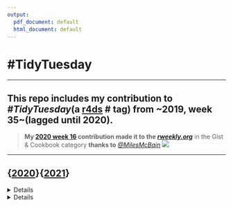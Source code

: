 ```yaml
---
output:
  pdf_document: default
  html_document: default
---
```

# **#TidyTuesday**
---
This repo includes my contribution to *#TidyTuesday*(a [r4ds](https://github.com/rfordatascience/tidytuesday) # tag) from ~2019, week 35~(lagged until **2020**). 
---

> **My [2020 week 16](https://github.com/johnmutiso/-TidyTuesday/blob/master/2020/week%2016/script.R) contribution made it to the [*rweekly.org*](https://rweekly.org/2020-16.html)** in the Gist & Cookbook category **thanks to** [*@MilesMcBain*](https://twitter.com/MilesMcBain)
![](https://github.com/johnmutiso/-TidyTuesday/blob/master/2020/week%2016/week16plot.jpeg)

---

## {[**2020**](2020/)}{[**2021**](2021/)}

<details>
<h1>2021</h1>

---
### [**Week 10 (`2021-03-02`): SuperBowl Ads**](https://github.com/johnmutiso/-TidyTuesday/tree/master/2021/week%2010) [`(code)`](https://github.com/johnmutiso/-TidyTuesday/blob/master/2021/week%2010/script.R) 

<img src="https://github.com/johnmutiso/-TidyTuesday/blob/master/2021/week%2010/week10plot.png" width="70%">

---
### [**Week 9 (`2021-02-23`): Employment and Earnings**](https://github.com/johnmutiso/-TidyTuesday/tree/master/2021/week%209) [`(code)`](https://github.com/johnmutiso/-TidyTuesday/blob/master/2021/week%209/script.R) 

<img src="https://github.com/johnmutiso/-TidyTuesday/blob/master/2021/week%209/week9plot.png" width="70%">

---
### [**Week 8 (`2021-02-16`): W.E.B Du Bois Challenge**](https://github.com/johnmutiso/-TidyTuesday/tree/master/2021/week%208) [`(code)`](https://github.com/johnmutiso/-TidyTuesday/blob/master/2021/week%208/script.R) 

<img src="https://github.com/johnmutiso/-TidyTuesday/blob/master/2021/week%208/week8plot.png" width="70%">

---
### [**Week 7 (`2021-02-09`): Wealth and Income**](https://github.com/johnmutiso/-TidyTuesday/tree/master/2021/week%207) [`(code)`](https://github.com/johnmutiso/-TidyTuesday/blob/master/2021/week%207/script.R) 

<img src="https://github.com/johnmutiso/-TidyTuesday/blob/master/2021/week%207/week7plot.png" width="70%">

---
### [**Week 6 (`2021-02-02`): HBCU Enrollment**](https://github.com/johnmutiso/-TidyTuesday/tree/master/2021/week%206) [`(code)`](https://github.com/johnmutiso/-TidyTuesday/blob/master/2021/week%206/script.R) 

<img src="https://github.com/johnmutiso/-TidyTuesday/blob/master/2021/week%206/week6plot.png" width="70%">


---
### [**Week 5 (`2021-01-26`): Plastic Pollution**](https://github.com/johnmutiso/-TidyTuesday/tree/master/2021/week%205) [`(code)`](https://github.com/johnmutiso/-TidyTuesday/blob/master/2021/week%205/script.R) 

<img src="https://github.com/johnmutiso/-TidyTuesday/blob/master/2021/week%205/week5plot.png" width="70%">

---
### [**Week 4 (`2021-01-19`): Kenya Census**](https://github.com/johnmutiso/-TidyTuesday/tree/master/2021/week%204) [`(code)`](https://github.com/johnmutiso/-TidyTuesday/blob/master/2021/week%204/script.R) 

<img src="https://github.com/johnmutiso/-TidyTuesday/blob/master/2021/week%204/week4plot.png" width="70%">

---
### [**Week 3 (`2021-01-12`): Art Collections**](https://github.com/johnmutiso/-TidyTuesday/tree/master/2021/week%203) [`(code)`](https://github.com/johnmutiso/-TidyTuesday/blob/master/2021/week%203/script.R) 

<img src="https://github.com/johnmutiso/-TidyTuesday/blob/master/2021/week%203/week3plot.png" width="70%">

---
### [**Week 2 (`2021-01-05`): Transit Cost Project**](https://github.com/johnmutiso/-TidyTuesday/tree/master/2021/week%202) [`(code)`](https://github.com/johnmutiso/-TidyTuesday/blob/master/2021/week%202/script.R) 

<img src="https://github.com/johnmutiso/-TidyTuesday/blob/master/2021/week%202/week2plot.png" width="70%">

</details>

<details>
<h1>2020</h1>

---
### [**Week 52 (`2020-12-22`): Big Mac Index**](https://github.com/johnmutiso/-TidyTuesday/tree/master/2020/week%2052) [`(code)`](https://github.com/johnmutiso/-TidyTuesday/blob/master/2020/week%2052/script.R) 

<img src="https://github.com/johnmutiso/-TidyTuesday/blob/master/2020/week%2052/week52plot.png" width="70%">

---
### [**Week 51 (`2020-12-15`): Ninja Warrior**](https://github.com/johnmutiso/-TidyTuesday/tree/master/2020/week%2051) [`(code)`](https://github.com/johnmutiso/-TidyTuesday/blob/master/2020/week%2051/script.R) 

<img src="https://github.com/johnmutiso/-TidyTuesday/blob/master/2020/week%2051/week51plot.png" width="70%">

---
### [**Week 50 (`2020-12-08`): Women of 2020**](https://github.com/johnmutiso/-TidyTuesday/tree/master/2020/week%2050) [`(code)`](https://github.com/johnmutiso/-TidyTuesday/blob/master/2020/week%2050/script.R) 

<img src="https://github.com/johnmutiso/-TidyTuesday/blob/master/2020/week%2050/week50plot.png" width="70%">

---
### [**Week 49 (`2020-12-01`): Toronto Shelters**](https://github.com/johnmutiso/-TidyTuesday/tree/master/2020/week%2049) [`(code)`](https://github.com/johnmutiso/-TidyTuesday/blob/master/2020/week%2049/script.R) 

<img src="https://github.com/johnmutiso/-TidyTuesday/blob/master/2020/week%2049/week49plot.png" width="80%">

---
### [**Week 48 (`2020-11-24`): Washington Trails**](https://github.com/johnmutiso/-TidyTuesday/tree/master/2020/week%2048) [`(code)`](https://github.com/johnmutiso/-TidyTuesday/blob/master/2020/week%2048/script.R) 

<img src="https://github.com/johnmutiso/-TidyTuesday/blob/master/2020/week%2048/week48plot.png" width="60%">

---
### [**Week 46 (`2020-11-10`): Historical Phone Usage**](https://github.com/johnmutiso/-TidyTuesday/tree/master/2020/week%2046) [`(code)`](https://github.com/johnmutiso/-TidyTuesday/blob/master/2020/week%2046/script.R) 

<img src="https://github.com/johnmutiso/-TidyTuesday/blob/master/2020/week%2046/week46plot.png" width="60%">

---
### [**Week 45 (`2020-11-03`):  IKEA Furniture**](https://github.com/johnmutiso/-TidyTuesday/tree/master/2020/week%2045) [`(code)`](https://github.com/johnmutiso/-TidyTuesday/blob/master/2020/week%2045/script.R) 

<img src="https://github.com/johnmutiso/-TidyTuesday/blob/master/2020/week%2045/week45plot.png" width="60%">


---
### [**Week 44 (`2020-10-27`):  Canadian Wind Turbines**](https://github.com/johnmutiso/-TidyTuesday/tree/master/2020/week%2044) [`(code)`](https://github.com/johnmutiso/-TidyTuesday/blob/master/2020/week%2044/script.R) 

<img src="https://github.com/johnmutiso/-TidyTuesday/blob/master/2020/week%2044/week44plot.png" width="90%">

---
### [**Week 43 (`2020-10-20`):  Great American Beer Festival Data**](https://github.com/johnmutiso/-TidyTuesday/tree/master/2020/week%2043) [`(code)`](https://github.com/johnmutiso/-TidyTuesday/blob/master/2020/week%2043/script.R) 

<img src="https://github.com/johnmutiso/-TidyTuesday/blob/master/2020/week%2043/week43plot.png" width="90%">

---
### [**Week 42 (`2020-10-13`): datasauRus dozen**](https://github.com/johnmutiso/-TidyTuesday/tree/master/2020/week%2042) [`(code)`](https://github.com/johnmutiso/-TidyTuesday/blob/master/2020/week%2042/script.R) 

<img src="https://github.com/johnmutiso/-TidyTuesday/blob/master/2020/week%2042/week42plot.png" width="90%">

---
### [**Week 41 (`2020-10-06`): Beyonce & Taylor Swift Lyrics**](https://github.com/johnmutiso/-TidyTuesday/tree/master/2020/week%2041) [`(code)`](https://github.com/johnmutiso/-TidyTuesday/blob/master/2020/week%2041/script.R) 

<img src="https://github.com/johnmutiso/-TidyTuesday/blob/master/2020/week%2041/week41plot.png" width="100%">

---
### [**Week 40 (`2020-09-29`): Beyonce & Taylor Swift Lyrics**](https://github.com/johnmutiso/-TidyTuesday/tree/master/2020/week%2040) [`(code)`](https://github.com/johnmutiso/-TidyTuesday/blob/master/2020/week%2040/script.R) 

<img src="https://github.com/johnmutiso/-TidyTuesday/blob/master/2020/week%2040/week40plot.png" width="50%">

---

### [**Week 39 (`2020-09-22`): Himalayan Climbing Expeditions**](https://github.com/johnmutiso/-TidyTuesday/tree/master/2020/week%2039) [`(code)`](https://github.com/johnmutiso/-TidyTuesday/blob/master/2020/week%2039/script.R) 

<img src="https://github.com/johnmutiso/-TidyTuesday/blob/master/2020/week%2039/week39plot.png" width="50%">

---

### [**Week 38 (`2020-09-15`): US Spending on Kids**](https://github.com/johnmutiso/-TidyTuesday/tree/master/2020/week%2038) [`(code)`](https://github.com/johnmutiso/-TidyTuesday/blob/master/2020/week%2038/script.R) 

<img src="https://github.com/johnmutiso/-TidyTuesday/blob/master/2020/week%2038/week38plot.png" width="50%">

---

### [**Week 37 (`2020-09-08`): Friends**](https://github.com/johnmutiso/-TidyTuesday/tree/master/2020/week%2037) [`(code)`](https://github.com/johnmutiso/-TidyTuesday/blob/master/2020/week%2037/script.R) 

<img src="https://github.com/johnmutiso/-TidyTuesday/blob/master/2020/week%2037/week37plot.png" width="100%">

---

### [**Week 36 (`2020-09-01`): Global Crop Yields**](https://github.com/johnmutiso/-TidyTuesday/tree/master/2020/week%2036) [`(code)`](https://github.com/johnmutiso/-TidyTuesday/blob/master/2020/week%2036/script.R) 

<img src="https://github.com/johnmutiso/-TidyTuesday/blob/master/2020/week%2036/week36plot.png" width="100%">

---

### [**Week 35 (`2020-08-25`): Chopped**](https://github.com/johnmutiso/-TidyTuesday/tree/master/2020/week%2035) [`(code)`](https://github.com/johnmutiso/-TidyTuesday/blob/master/2020/week%2035/script.R) 

<img src="https://github.com/johnmutiso/-TidyTuesday/blob/master/2020/week%2035/week35plot.png" width="100%">

---

### [**Week 34 (`2020-08-18`): Extinct Plants**](https://github.com/johnmutiso/-TidyTuesday/tree/master/2020/week%2034) [`(code)`](https://github.com/johnmutiso/-TidyTuesday/blob/master/2020/week%2034/script.R)

<img src="https://github.com/johnmutiso/-TidyTuesday/blob/master/2020/week%2034/week34plot.png" width="100%">

---

### [**Week 33 (`2020-08-11`): Avatar: The Last Airbender**](https://github.com/johnmutiso/-TidyTuesday/tree/master/2020/week%2033) [`(code)`](https://github.com/johnmutiso/-TidyTuesday/blob/master/2020/week%2033/script.R)

<img src="https://github.com/johnmutiso/-TidyTuesday/blob/master/2020/week%2033/week33plot.png" width="100%">

---

### [**Week 32 (`2020-08-04`): European Energy**](https://github.com/johnmutiso/-TidyTuesday/tree/master/2020/week%2032) [`(code)`](https://github.com/johnmutiso/-TidyTuesday/blob/master/2020/week%2032/script.R)

<img src="https://github.com/johnmutiso/-TidyTuesday/blob/master/2020/week%2032/week32plot.png" width="100%">

---

### [**Week 31 (`2020-07-28`): Palmer Penguins**](https://github.com/johnmutiso/-TidyTuesday/tree/master/2020/week%2031) [`(code)`](https://github.com/johnmutiso/-TidyTuesday/blob/master/2020/week%2031/script.R)

<img src="https://github.com/johnmutiso/-TidyTuesday/blob/master/2020/week%2031/week31plot.png" width="100%">

---

### [**Week 30 (`2020-07-21`): Australian Animal Outcomes**](https://github.com/johnmutiso/-TidyTuesday/tree/master/2020/week%2030) [`(code)`](https://github.com/johnmutiso/-TidyTuesday/blob/master/2020/week%2030/script.R)

<img src="https://github.com/johnmutiso/-TidyTuesday/blob/master/2020/week%2030/week30plot.png" width="100%">

---

### [**Week 29 (`2020-07-14`): Astronaut Database**](https://github.com/johnmutiso/-TidyTuesday/tree/master/2020/week%2029) [`(code)`](https://github.com/johnmutiso/-TidyTuesday/blob/master/2020/week%2029/script.R)

<img src="https://github.com/johnmutiso/-TidyTuesday/blob/master/2020/week%2029/week29plot.png" width="75%">

---

### [**Week 28 (`2020-07-07`): Coffee Ratings**](https://github.com/johnmutiso/-TidyTuesday/tree/master/2020/week%2028) [`(code)`](https://github.com/johnmutiso/-TidyTuesday/blob/master/2020/week%2028/script.R)

<img src="https://github.com/johnmutiso/-TidyTuesday/blob/master/2020/week%2028/week28plot.png" width="70%">

---

### [**Week 27 (`2020-06-30`): Claremont Run of X-Men**](https://github.com/johnmutiso/-TidyTuesday/tree/master/2020/week%2027) [`(code)`](https://github.com/johnmutiso/-TidyTuesday/blob/master/2020/week%2027/script.R)

<img src="https://github.com/johnmutiso/-TidyTuesday/blob/master/2020/week%2027/week27plot.png" width="100%">

---

### [**Week 26 (`2020-06-23`): Caribou Locations**](https://github.com/johnmutiso/-TidyTuesday/tree/master/2020/week%2026) [`(code)`](https://github.com/johnmutiso/-TidyTuesday/blob/master/2020/week%2026/script.R)

<img src="https://github.com/johnmutiso/-TidyTuesday/blob/master/2020/week%2026/week26plot.png" width="85%">

---

### [**Week 25 (`2020-06-16`): African-American History**](https://github.com/johnmutiso/-TidyTuesday/tree/master/2020/week%2025) [`(code)`](https://github.com/johnmutiso/-TidyTuesday/blob/master/2020/week%2025/script.R)

<img src="https://github.com/johnmutiso/-TidyTuesday/blob/master/2020/week%2025/week25plot.png" width="90%">

---

### [**Week 24 (`2020-06-09`): African-American Achievements**](https://github.com/johnmutiso/-TidyTuesday/tree/master/2020/week%2024) [`(code)`](https://github.com/johnmutiso/-TidyTuesday/blob/master/2020/week%2024/script.R)

<img src="https://github.com/johnmutiso/-TidyTuesday/blob/master/2020/week%2024/week24plot.png" width="90%">

---

### [**Week 23 (`2020-06-02`): Marble Races**](https://github.com/johnmutiso/-TidyTuesday/tree/master/2020/week%2023) [`(code)`](https://github.com/johnmutiso/-TidyTuesday/blob/master/2020/week%2023/script.R)

<img src="https://github.com/johnmutiso/-TidyTuesday/blob/master/2020/week%2023/week23plot.png" width="90%">

---

### [**Week 22 (`2020-05-26`): Cocktails**](https://github.com/johnmutiso/-TidyTuesday/tree/master/2020/week%2022) [`(code)`](https://github.com/johnmutiso/-TidyTuesday/blob/master/2020/week%2022/script.R)

<img src="https://github.com/johnmutiso/-TidyTuesday/blob/master/2020/week%2022/week22plot.png" width="30%">

---

### [**Week 21 (`2020-05-26`): Cocktails**](https://github.com/johnmutiso/-TidyTuesday/tree/master/2020/week%2021) [`(code)`](https://github.com/johnmutiso/-TidyTuesday/blob/master/2020/week%2021/script.R)

<img src="https://github.com/johnmutiso/-TidyTuesday/blob/master/2020/week%2021/week21plot.png" width="80%">

<img src="https://github.com/johnmutiso/-TidyTuesday/blob/master/2020/week%2021/week21plot2.png" width="90%">

---

### [**Week 20 (`2020-05-12`): Volcano Eruptions**](https://github.com/johnmutiso/-TidyTuesday/tree/master/2020/week%2020) [`(code)`](https://github.com/johnmutiso/-TidyTuesday/blob/master/2020/week%2020/script.R)

<img src="https://github.com/johnmutiso/-TidyTuesday/blob/master/2020/week%2020/week20plot.png" width="100%">

---

### [**Week 19 (`2020-05-05`): Animal Crossing**](https://github.com/johnmutiso/-TidyTuesday/tree/master/2020/week%2019) [`(code)`](https://github.com/johnmutiso/-TidyTuesday/blob/master/2020/week%2019/script.R)

<img src="https://github.com/johnmutiso/-TidyTuesday/blob/master/2020/week%2019/week19plot.png" width="65%">

---

### [**Week 18 (`2020-04-28`): Broadway Musicals**](https://github.com/johnmutiso/-TidyTuesday/tree/master/2020/week%2018) [`(code)`](https://github.com/johnmutiso/-TidyTuesday/blob/master/2020/week%2018/script.R)

<img src="https://github.com/johnmutiso/-TidyTuesday/blob/master/2020/week%2018/week18plot.png" width="100%">

---

### [**Week 17 (`2020-04-21`): GDPR Violation**](https://github.com/johnmutiso/-TidyTuesday/tree/master/2020/week%2017) [`(code)`](https://github.com/johnmutiso/-TidyTuesday/blob/master/2020/week%2017/script.R)

<img src="https://github.com/johnmutiso/-TidyTuesday/blob/master/2020/week%2017/week17plot.png" width="90%">

---

### [**Week 16 (`2020-04-14`): Best Rap Artists**](https://github.com/johnmutiso/-TidyTuesday/tree/master/2020/week%2016) [`(code)`](https://github.com/johnmutiso/-TidyTuesday/blob/master/2020/week%2016/script.R)

<img src="https://github.com/johnmutiso/-TidyTuesday/blob/master/2020/week%2016/week16plot.jpeg" width="100%">

---

### [**Week 15 (`2020-04-07`): Tour de France**](https://github.com/johnmutiso/-TidyTuesday/tree/master/2020/week%2015) [`(code)`](https://github.com/johnmutiso/-TidyTuesday/blob/master/2020/week%2015/script.R)

<img src="https://github.com/johnmutiso/-TidyTuesday/blob/master/2020/week%2015/week%2015%20plot.jpeg" width="100%">

---

### [**Week 14 (`2020-03-31`): Beer Production**](https://github.com/johnmutiso/-TidyTuesday/tree/master/2020/week%2014) [`(code)`](https://github.com/johnmutiso/-TidyTuesday/blob/master/2020/week%2014/script.R)

<img src="https://github.com/johnmutiso/-TidyTuesday/blob/master/2020/week%2014/week14plot.jpeg" width="100%">

---

### [**Week 13 (`2020-03-24`): Traumatic Brain Injury**](https://github.com/johnmutiso/-TidyTuesday/tree/master/2020/week%2013) [`(code)`](https://github.com/johnmutiso/-TidyTuesday/blob/master/2020/week%2013/script.R)

<img src="https://github.com/johnmutiso/-TidyTuesday/blob/master/2020/week%2013/week%2013%20plot.jpeg" width="100%">

---

### [**Week 12 (`2020-03-17`): The Office**](https://github.com/johnmutiso/-TidyTuesday/tree/master/2020/week%2012) [`(code)`](https://github.com/johnmutiso/-TidyTuesday/blob/master/2020/week%2012/script.R)

<img src="https://github.com/johnmutiso/-TidyTuesday/blob/master/2020/week%2012/week%2012%20plot.jpeg" width="100%">

---

### [**Week 11 (`2020-03-10`): College Tuition, Diversity, and Pay**](https://github.com/johnmutiso/-TidyTuesday/tree/master/2020/week%2011) [`(code)`](https://github.com/johnmutiso/-TidyTuesday/blob/master/2020/week%2011/script.R)

<img src="https://github.com/johnmutiso/-TidyTuesday/blob/master/2020/week%2011/week%2011%20plot1.jpeg" width="70%">

<img src="https://github.com/johnmutiso/-TidyTuesday/blob/master/2020/week%2011/week%2011%20plot2.jpeg" width="70%">

---

### [**Week 10 (`2020-03-03`): NHL Goals**](https://github.com/johnmutiso/-TidyTuesday/tree/master/2020/week%2010) [`(code)`](https://github.com/johnmutiso/-TidyTuesday/blob/master/2020/week%2010/script.R)

<img src="https://github.com/johnmutiso/-TidyTuesday/blob/master/2020/week%2010/week%2010%20plot.jpeg" width="100%">

---

## {[**2019**](2019/)}

---

### [**Week 35 (`2019-08-27`): Simpsons Guest Stars**](https://github.com/johnmutiso/-TidyTuesday/tree/master/2019/Week_35) [`(code)`](https://github.com/johnmutiso/-TidyTuesday/blob/master/2019/Week_35/script.R)

<img src="https://github.com/johnmutiso/-TidyTuesday/blob/master/2019/Week_35/2019-08-27_Simpsons_Barplot.png" width="100%">

---
</details>
